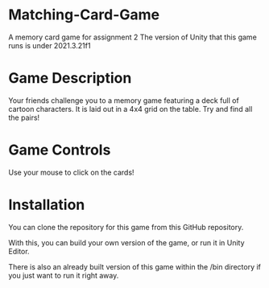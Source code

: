 # Matching-Card-Game
 A memory card game for assignment 2
The version of Unity that this game runs is under 2021.3.21f1

# Game Description
Your friends challenge you to a memory game featuring a deck full of cartoon characters. It is laid out in a 4x4 grid on the table. Try and find all the pairs!

# Game Controls
Use your mouse to click on the cards!

# Installation

You can clone the repository for this game from this GitHub repository.

With this, you can build your own version of the game, or run it in Unity Editor.

There is also an already built version of this game within the /bin directory if you just want to run it right away.
